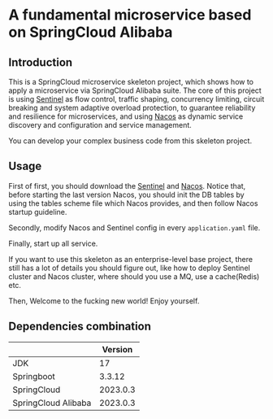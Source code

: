 # A fundamental microservice based on SpringCloud Alibaba 

## Introduction
This is a SpringCloud microservice skeleton project, which shows how to apply a microservice via SpringCloud Alibaba suite. 
The core of this project is using [Sentinel](https://github.com/alibaba/Sentinel) as flow control, traffic shaping, concurrency limiting, circuit breaking and system adaptive overload protection, to guarantee reliability and resilience for microservices, 
and using [Nacos](https://github.com/alibaba/nacos) as dynamic service discovery and configuration and service management.

You can develop your complex business code from this skeleton project.

## Usage
First of first, you should download the [Sentinel](https://github.com/alibaba/Sentinel/releases) and [Nacos](https://github.com/alibaba/nacos/releases). 
Notice that, before starting the last version Nacos, you should init the DB tables by using the tables scheme file which Nacos provides, and then follow Nacos startup guideline.

Secondly, modify Nacos and Sentinel config in every ```application.yaml``` file.

Finally, start up all service.


If you want to use this skeleton as an enterprise-level base project, there still has a lot of details you should figure out, like how to deploy Sentinel cluster and Nacos cluster, where should you use a MQ, use a cache(Redis) etc.

Then, Welcome to the fucking new world! Enjoy yourself.

## Dependencies combination

|                     | Version    |
|---------------------|------------|
| JDK                 | 17         |
| Springboot          | 3.3.12     |
| SpringCloud         | 2023.0.3   |
| SpringCloud Alibaba | 2023.0.3   |



